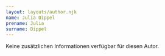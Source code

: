 ```yaml
---
layout: layouts/author.njk
name: Julia Dippel
prename: Julia
surname: Dippel
---
```

Keine zusätzlichen Informationen verfügbar für diesen Autor.
